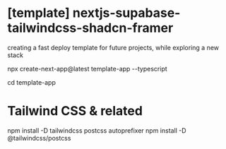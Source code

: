 # [template] nextjs-supabase-tailwindcss-shadcn-framer
 creating a fast deploy template for future projects, while exploring a new stack


npx create-next-app@latest template-app --typescript

cd template-app

# Tailwind CSS & related
npm install -D tailwindcss postcss autoprefixer
npm install -D @tailwindcss/postcss

